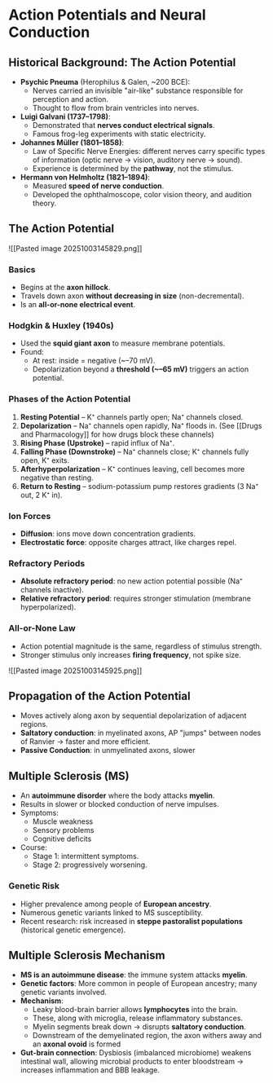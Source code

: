 # **Action Potentials and Neural Conduction**

## **Historical Background: The Action Potential**
- **Psychic Pneuma** (Herophilus & Galen, ~200 BCE):
    - Nerves carried an invisible "air-like" substance responsible for perception and action.
    - Thought to flow from brain ventricles into nerves.
- **Luigi Galvani (1737–1798)**:
    - Demonstrated that **nerves conduct electrical signals**.
    - Famous frog-leg experiments with static electricity.
- **Johannes Müller (1801–1858)**:
    - Law of Specific Nerve Energies: different nerves carry specific types of information (optic nerve → vision, auditory nerve → sound).
    - Experience is determined by the **pathway**, not the stimulus.
- **Hermann von Helmholtz (1821–1894)**:
    - Measured **speed of nerve conduction**.
    - Developed the ophthalmoscope, color vision theory, and audition theory.
## **The Action Potential**

![[Pasted image 20251003145829.png]]
### Basics
- Begins at the **axon hillock**.
- Travels down axon **without decreasing in size** (non-decremental).
- Is an **all-or-none electrical event**.
### Hodgkin & Huxley (1940s)
- Used the **squid giant axon** to measure membrane potentials.
- Found:
    - At rest: inside = negative (~–70 mV).
    - Depolarization beyond a **threshold (~–65 mV)** triggers an action potential.
### Phases of the Action Potential
1. **Resting Potential** – K⁺ channels partly open; Na⁺ channels closed.
2. **Depolarization** – Na⁺ channels open rapidly, Na⁺ floods in. (See [[Drugs and Pharmacology]] for how drugs block these channels)
3. **Rising Phase (Upstroke)** – rapid influx of Na⁺.
4. **Falling Phase (Downstroke)** – Na⁺ channels close; K⁺ channels fully open, K⁺ exits.
5. **Afterhyperpolarization** – K⁺ continues leaving, cell becomes more negative than resting.
6. **Return to Resting** – sodium-potassium pump restores gradients (3 Na⁺ out, 2 K⁺ in).
### Ion Forces
- **Diffusion**: ions move down concentration gradients.
- **Electrostatic force**: opposite charges attract, like charges repel.
### Refractory Periods
- **Absolute refractory period**: no new action potential possible (Na⁺ channels inactive).
- **Relative refractory period**: requires stronger stimulation (membrane hyperpolarized).
### All-or-None Law
- Action potential magnitude is the same, regardless of stimulus strength.
- Stronger stimulus only increases **firing frequency**, not spike size.

![[Pasted image 20251003145925.png]]
## **Propagation of the Action Potential**
- Moves actively along axon by sequential depolarization of adjacent regions.
- **Saltatory conduction**: in myelinated axons, AP "jumps" between nodes of Ranvier → faster and more efficient.
- **Passive Conduction**: in unmyelinated axons, slower
## **Multiple Sclerosis (MS)**
- An **autoimmune disorder** where the body attacks **myelin**.
- Results in slower or blocked conduction of nerve impulses.
- Symptoms:
    - Muscle weakness
    - Sensory problems
    - Cognitive deficits
- Course:
    - Stage 1: intermittent symptoms.
    - Stage 2: progressively worsening.
### Genetic Risk
- Higher prevalence among people of **European ancestry**.
- Numerous genetic variants linked to MS susceptibility.
- Recent research: risk increased in **steppe pastoralist populations** (historical genetic emergence).

## **Multiple Sclerosis Mechanism**
- **MS is an autoimmune disease**: the immune system attacks **myelin**.
- **Genetic factors**: More common in people of European ancestry; many genetic variants involved.
- **Mechanism**:
    - Leaky blood-brain barrier allows **lymphocytes** into the brain.
    - These, along with microglia, release inflammatory substances.
    - Myelin segments break down → disrupts **saltatory conduction**.
    - Downstream of the demyelinated region, the axon withers away and an **axonal ovoid** is formed
- **Gut-brain connection**: Dysbiosis (imbalanced microbiome) weakens intestinal wall, allowing microbial products to enter bloodstream → increases inflammation and BBB leakage.